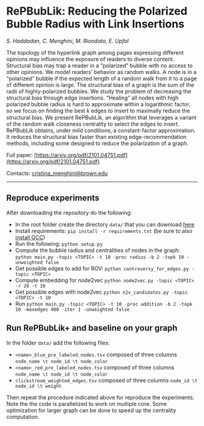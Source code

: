 # RePBubLik: Reducing the Polarized Bubble Radius with Link Insertions

_S. Haddadan, C. Menghini, M. Riondato, E. Upfal_

The topology of the hyperlink graph among pages expressing different opinions may influence the exposure of readers to diverse content. Structural bias may trap a reader in a “polarized” bubble with no access to other opinions. We model readers’ behavior as random walks. A node is in a “polarized” bubble if the expected length of a random walk from it to a page of different opinion is large. The structural bias of a graph is the sum of the radii of highly-polarized bubbles. We study the problem of decreasing the structural bias through edge insertions. “Healing” all nodes with high polarized bubble radius is hard to approximate within a logarithmic factor, so we focus on finding the best 𝑘 edges to insert to maximally reduce the structural bias. We present RePBubLik, an algorithm that leverages a variant of the random walk closeness centrality to select the edges to insert. RePBubLik obtains, under mild conditions, a constant-factor approximation. It reduces the structural bias faster than existing edge-recommendation methods, including some designed to reduce the polarization of a graph.

Full paper: [https://arxiv.org/pdf/2101.04751.pdf](https://arxiv.org/pdf/2101.04751.pdf)

Contacts: cristina_menghini@brown.edu

<hr>


## Reproduce experiments

After downloading the repository do the following:

- In the root folder create the directory `data/` that you can download [here](https://drive.google.com/drive/folders/18XEFWgdx50lSlRY5EtnOzYToQt0j9f4W?usp=sharing)
- Install requirements: `pip install -r requirements.txt` (be sure to also [install GCC](https://linuxize.com/post/how-to-install-gcc-compiler-on-ubuntu-18-04/))
- Run the following: `python setup.py`
- Compute the bubble radius and centralities of nodes in the graph: `python main.py -topic <TOPIC> -t 10 -proc radius -b 2 -topk 10 -unweighted false`
- Get possible edges to add for ROV: `python controversy_for_edges.py -topic <TOPIC>`
- Compute embedding for node2vec `python node2vec.py -topic <TOPIC> -r 20 -t 10`
- Get possible edges with node2vec `python n2v_candidates.py -topic <TOPIC> -t 10`
- Run `python main.py -topic <TOPIC> -t 10 -proc addition -b 2 -topk 10 -maxedges 400 -iter 1 -unweighted false`

## Run RePBubLik+ and baseline on your graph

In the folder `data/` add the following files:
- `<name>_blue_pre_labeled_nodes.tsv` composed of three columns `node_name \t node_id \t node_color`
- `<name>_red_pre_labeled_nodes.tsv` composed of three columns `node_name \t node_id \t node_color`
- `clickstream_weighted_edges.tsv` composed of three columns `node_id \t node_id \t weight`

Then repeat the procedure indicated above for reproduce the experiments. Note the the code is parallelized to work on multiple core. Some optimization for larger graph can be done to speed up the centrality computation.